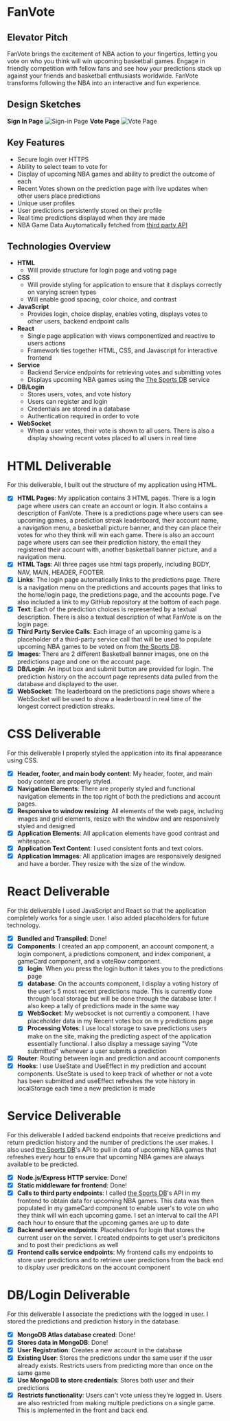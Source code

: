 # FanVote

## Elevator Pitch
FanVote brings the excitement of NBA action to your fingertips, letting you vote on who you think will win upcoming basketball games. Engage in friendly competition with fellow fans and see how your predictions stack up against your friends and basketball enthusiasts worldwide. FanVote transforms following the NBA into an interactive and fun experience.

## Design Sketches
**Sign In Page**
![Sign-in Page](./public/sign-in.png)
**Vote Page**
![Vote Page](./public/vote-page.png)

## Key Features
- Secure login over HTTPS
- Ability to select team to vote for
- Display of upcoming NBA games and ability to predict the outcome of each
- Recent Votes shown on the prediction page with live updates when other users place predictions
- Unique user profiles
- User predictions persistently stored on their profile
- Real time predictions displayed when they are made
- NBA Game Data Auytomatically fetched from [third party API](https://developer.sportradar.com/getting-started/docs/coverage-information)

## Technologies Overview
- **HTML**
    - Will provide structure for login page and voting page
- **CSS**
    - Will provide styling for application to ensure that it displays correctly on varying screen types
    - Will enable good spacing, color choice, and contrast
- **JavaScript**
    - Provides login, choice display, enables voting, displays votes to other users, backend endpoint calls
- **React**
    - Single page application with views componentized and reactive to users actions
    - Framework ties together HTML, CSS, and Javascript for interactive frontend
- **Service**
    - Backend Service endpoints for retrieving votes and submitting votes
    - Displays upcoming NBA games using the [The Sports DB](https://www.thesportsdb.com/) service
- **DB/Login** 
    - Stores users, votes, and vote history
    - Users can register and login 
    - Credentials are stored in a database
    - Authentication required in order to vote
- **WebSocket**
    - When a user votes, their vote is shown to all users. There is also a display showing recent votes placed to all users in real time

# HTML Deliverable
For this deliverable, I built out the structure of my application using HTML.

- [x] **HTML Pages**: My application contains 3 HTML pages. There is a login page where users can create an account or login. It also contains a description of FanVote. There is a predictions page where users can see upcoming games, a prediction streak leaderboard, their account name, a navigation menu, a basketball picture banner, and they can place their votes for who they think will win each game. There is also an account page where users can see their prediction history, the email they registered their account with, another basketball banner picture, and a navigation menu.
- [x] **HTML Tags**: All three pages use html tags properly, including BODY, NAV, MAIN, HEADER, FOOTER.
- [x] **Links**: The login page automatically links to the predictions page. There is a navigation menu on the predictions and accounts pages that links to the home/login page, the predictions page, and the accounts page. I've also included a link to my GitHub repository at the bottom of each page.
- [x] **Text**: Each of the prediction choices is represented by a textual description. There is also a textual description of what FanVote is on the login page.
- [x] **Third Party Service Calls**: Each image of an upcoming game is a placeholder of a third-party service call that will be used to populate upcoming NBA games to be voted on from [the Sports DB](https://www.thesportsdb.com/).
- [x] **Images**: There are 2 different Basketball banner images, one on the predictions page and one on the account page.
- [x] **DB/Login**: An input box and submit button are provided for login. The prediction history on the account page represents data pulled from the database and displayed to the user.
- [x] **WebSocket**: The leaderboard on the predictions page shows where a WebSocket will be used to show a leaderboard in real time of the longest correct prediction streaks.

# CSS Deliverable
For this deliverable I properly styled the application into its final appearance using CSS.

- [x] **Header, footer, and main body content**: My header, footer, and main body content are properly styled.
- [x] **Navigation Elements**: There are properly styled and functional navigation elements in the top right of both the predictions and account pages. 
- [x] **Responsive to window resizing**: All elements of the web page, including images and grid elements, resize with the window and are responsively styled and designed
- [x] **Application Elements**: All application elements have good contrast and whitespace.
- [x] **Application Text Content**: I used consistent fonts and text colors.
- [x] **Application Immages**: All application images are responsively designed and have a border. They resize with the size of the window.

# React Deliverable
For this deliverable I used JavaScript and React so that the application completely works for a single user. I also added placeholders for future technology.

- [x] **Bundled and Transpiled**: Done!
- [x] **Components**: I created an app component, an account component, a login component, a predictions component, and index component, a gameCard component, and a voteRow component. 
    - [x] **login**: When you press the login button it takes you to the predictions page
    - [x] **database**: On the accounts component, I display a voting history of the user's 5 most recent predictions made. This is currently done through local storage but will be done through the database later. I also keep a tally of predictions made in the same way
    - [x] **WebSocket**: My websocket is not currently a component. I have placeholder data in my  Recent votes box on m y predictions page
    - [x] **Processing Votes**: I use local storage to save predictions users make on the site, making the predicting aspect of the application essentially functional. I also display a message saying "Vote submitted" whenever a user submits a prediction 
- [x] **Router**: Routing between login and prediction and account components
- [x] **Hooks**: I use UseState and UseEffect in my prediction and account components. UseState is used to keep track of whether or not a vote has been submitted and useEffect refreshes the vote history in localStorage each time a new prediction is made  

# Service Deliverable
For this deliverable I added backend endpoints that receive predictions and return prediction history and the number of predictions the user makes. I also used [the Sports DB](https://www.thesportsdb.com/)'s API to pull in data of upcoming NBA games that refreshes every hour to ensure that upcoming NBA games are always available to be predicted.

- [x] **Node.js/Express HTTP service**: Done!
- [x] **Static middleware for frontend**: Done!
- [x] **Calls to third party endpoints**: I called [the Sports DB](https://www.thesportsdb.com/)'s API in my frontend to obtain data for upcoming NBA games. This data was then populated in my gameCard component to enable user's to vote on who they think will win each upcoming game. I set an interval to call the API each hour to ensure that the upcoming games are up to date
- [x] **Backend service endpoints**: Placeholders for login that stores the current user on the server. I created endpoints to get user's predicitons and to post their predictions as well
- [x] **Frontend calls service endpoints**: My frontend calls my endpoints to store user predictions and to retrieve user predictions from the back end to display user predicitons on the account component

# DB/Login Deliverable
For this deliverable I associate the predictions with the logged in user. I stored the predictions and prediction history in the database.

- [x] **MongoDB Atlas database created**: Done!
- [x] **Stores data in MongoDB**: Done!
- [x] **User Registration**: Creates a new account in the database
- [x] **Existing User**: Stores the predictions under the same user if the user already exists. Restricts users from predicting more than once on the same game
- [x] **Use MongoDB to store credentials**: Stores both user and their predictions
- [x] **Restricts functionality**: Users can't vote unless they're logged in. Users are also restricted from making multiple predictions on a single game. This is implemented in the front and back end.